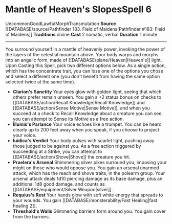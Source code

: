 ﻿---
actions: '[two-actions]'
component:
- Somatic
- Verbal
duration: 1 minute
heighten_level: '6'
id: '1222'
level: '6'
name: Mantle of Heaven's Slopes
rarity: Uncommon
school: Transmutation
source: '[[DATABASE/source/Pathfinder 183. Field of Maidens|Pathfinder #183: Field
  of Maidens]]'
tradition:
- Divine
trait:
- '[[DATABASE/trait/Good|Good]]'
- '[[DATABASE/trait/Lawful|Lawful]]'
- '[[DATABASE/trait/Morph|Morph]]'
- '[[DATABASE/trait/Transmutation|Transmutation]]'
- '[[DATABASE/trait/Uncommon|Uncommon]]'
type: Spell

---
# Mantle of Heaven's Slopes<span class="item-type">Spell 6</span>

<span class="trait-uncommon item-trait">Uncommon</span><span class="item-trait">Good</span><span class="item-trait">Lawful</span><span class="item-trait">Morph</span><span class="item-trait">Transmutation</span>
**Source** [[DATABASE/source/Pathfinder 183. Field of Maidens|Pathfinder #183: Field of Maidens]]
**Traditions** divine
**Cast** <span class="action-icon">2</span> somatic, verbal
**Duration** 1 minute

---
You surround yourself in a mantle of heavenly power, invoking the power of the layers of the celestial mountain above. Your body warps and morphs into an angelic form, made of [[DATABASE/plane/Heaven|Heaven's]] light. Upon Casting this Spell, pick two different options below. As a single action, which has the concentrate trait, you can lose one of the options you chose and select a different one (you don't benefit from having the same option selected twice at the same time).

* **Clarion's Sanctity** Your eyes glow with golden light, seeing that which others prefer remain unseen. You gain a +2 status bonus on checks to [[DATABASE/action/Recall Knowledge|Recall Knowledge]] and [[DATABASE/action/Sense Motive|Sense Motive]], and when you succeed at a check to Recall Knowledge about a creature you can see, you can attempt to Sense its Motive as a free action.
* **Illumis's Parlance** Your voice echoes like a trumpet. You can be heard clearly up to 200 feet away when you speak, if you choose to project your voice.
* **Iuidica's Verdict** Your body pulses with scarlet light, pushing away those judged to be against you. As a free action triggered by succeeding at a Strike, you can attempt to [[DATABASE/action/Shove|Shove]] the creature you hit.
* **Proelera's Arsenal** Shimmering silver pikes surround you, imposing your might on those who would oppose you. You gain an arsenal unarmed attack, which has the reach and shove traits, in the polearm group. Your arsenal attack deals 1d10 piercing damage as its base damage, plus an additional 1d8 good damage, and counts as [[DATABASE/equipment/Silver Weapon|silver]].
* **Requius's Rest** Your hands glow with soft white energy that spreads to your wounds. You gain [[DATABASE/monsterability/Fast Healing|fast healing 2]].
* **Threshold's Walls** Glimmering barriers form around you. You gain cover from the barriers.